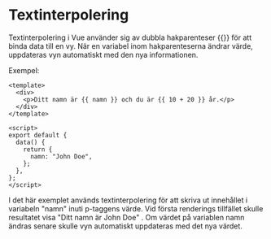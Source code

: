# Textinterpolering

Textinterpolering i Vue använder sig av dubbla hakparenteser {{}} för att binda data till en vy. När en variabel inom hakparenteserna ändrar värde, uppdateras vyn automatiskt med den nya informationen.

Exempel:

```vue
<template>
  <div>
    <p>Ditt namn är {{ namn }} och du är {{ 10 + 20 }} år.</p>
  </div>
</template>

<script>
export default {
  data() {
    return {
      namn: "John Doe",
    };
  },
};
</script>
```

I det här exemplet används textinterpolering för att skriva ut innehållet i variabeln "namn" inuti p-taggens värde. Vid första renderings tillfället skulle resultatet visa "Ditt namn är John Doe" . Om värdet på variablen namn ändras senare skulle vyn automatiskt uppdateras med det nya värdet.
